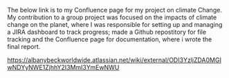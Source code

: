 The below link is to my Confluence page for my project on climate Change. My contribution to a group project was focused on the impacts of climate change on the planet, where I was responsible for setting up and managing a JIRA dashboard to track progress; made a Github repostitory for file tracking and the Confluence page for documentation, where i wrote the final report. 

https://albanybeckworldwide.atlassian.net/wiki/external/ODI3YzljZDA0MGIwNDYyNWE1ZjhhY2I3MmI3YmEwNWU
